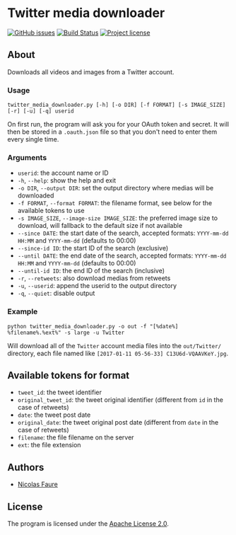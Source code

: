 # Twitter media downloader

[![GitHub issues](https://img.shields.io/github/issues/Spark-NF/twitter_media_downloader.svg)](https://github.com/Spark-NF/twitter_media_downloader/issues)
[![Build Status](https://travis-ci.org/Spark-NF/twitter_media_downloader.svg?branch=master)](https://travis-ci.org/Spark-NF/twitter_media_downloader)
[![Project license](https://img.shields.io/github/license/Spark-NF/twitter_media_downloader.svg)](https://raw.githubusercontent.com/Spark-NF/twitter_media_downloader/develop/LICENSE)

## About
Downloads all videos and images from a Twitter account.

### Usage
```
twitter_media_downloader.py [-h] [-o DIR] [-f FORMAT] [-s IMAGE_SIZE] [-r] [-u] [-q] userid
```

On first run, the program will ask you for your OAuth token and secret. It will then be stored in a `.oauth.json` file so that you don't need to enter them every single time.

### Arguments
* `userid`: the account name or ID
* `-h`, `--help`: show the help and exit
* `-o DIR`, `--output DIR`: set the output directory where medias will be downloaded
* `-f FORMAT`, `--format FORMAT`: the filename format, see below for the available tokens to use
* `-s IMAGE_SIZE`, `--image-size IMAGE_SIZE`: the preferred image size to download, will fallback to the default size if not available
* `--since DATE`: the start date of the search, accepted formats: `YYYY-mm-dd HH:MM` and `YYYY-mm-dd` (defaults to 00:00)
* `--since-id ID`: the start ID of the search (exclusive)
* `--until DATE`: the end date of the search, accepted formats: `YYYY-mm-dd HH:MM` and `YYYY-mm-dd` (defaults to 00:00)
* `--until-id ID`: the end ID of the search (inclusive)
* `-r`, `--retweets`: also download medias from retweets
* `-u`, `--userid`: append the userid to the output directory
* `-q`, `--quiet`: disable output

### Example
```
python twitter_media_downloader.py -o out -f "[%date%] %filename%.%ext%" -s large -u Twitter
```

Will download all of the `Twitter` account media files into the `out/Twitter/` directory, each file named like `[2017-01-11 05-56-33] C13U6d-VQAAVKeY.jpg`.

## Available tokens for format
* `tweet_id`: the tweet identifier
* `original_tweet_id`: the tweet original identifier (different from `id` in the case of retweets)
* `date`: the tweet post date
* `original_date`: the tweet original post date (different from `date` in the case of retweets)
* `filename`: the file filename on the server
* `ext`: the file extension

## Authors
* [Nicolas Faure](https://github.com/Spark-NF)

## License
The program is licensed under the [Apache License 2.0](http://www.apache.org/licenses/LICENSE-2.0).